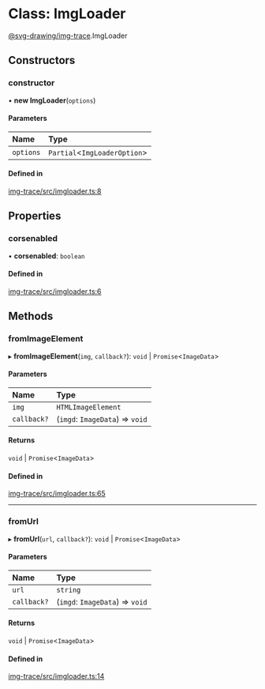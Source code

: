 # Class: ImgLoader

[@svg-drawing/img-trace](../../modules/svg_drawing_img_trace.md).ImgLoader

## Constructors

### constructor

• **new ImgLoader**(`options`)

#### Parameters

| Name | Type |
| :------ | :------ |
| `options` | `Partial`<`ImgLoaderOption`\> |

#### Defined in

[img-trace/src/imgloader.ts:8](https://github.com/kmkzt/svg-drawing/blob/6e54c2f/packages/img-trace/src/imgloader.ts#L8)

## Properties

### corsenabled

• **corsenabled**: `boolean`

#### Defined in

[img-trace/src/imgloader.ts:6](https://github.com/kmkzt/svg-drawing/blob/6e54c2f/packages/img-trace/src/imgloader.ts#L6)

## Methods

### fromImageElement

▸ **fromImageElement**(`img`, `callback?`): `void` \| `Promise`<`ImageData`\>

#### Parameters

| Name | Type |
| :------ | :------ |
| `img` | `HTMLImageElement` |
| `callback?` | (`imgd`: `ImageData`) => `void` |

#### Returns

`void` \| `Promise`<`ImageData`\>

#### Defined in

[img-trace/src/imgloader.ts:65](https://github.com/kmkzt/svg-drawing/blob/6e54c2f/packages/img-trace/src/imgloader.ts#L65)

___

### fromUrl

▸ **fromUrl**(`url`, `callback?`): `void` \| `Promise`<`ImageData`\>

#### Parameters

| Name | Type |
| :------ | :------ |
| `url` | `string` |
| `callback?` | (`imgd`: `ImageData`) => `void` |

#### Returns

`void` \| `Promise`<`ImageData`\>

#### Defined in

[img-trace/src/imgloader.ts:14](https://github.com/kmkzt/svg-drawing/blob/6e54c2f/packages/img-trace/src/imgloader.ts#L14)
